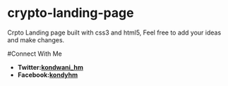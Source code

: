 # crypto-landing-page
Crpto Landing page built with css3 and html5, Feel free to add your ideas and make changes.

#Connect With Me
- **Twitter:[kondwani_hm](https://twitter.com/kondwani_hm)**
- **Facebook:[kondyhm](https://www.facebook.com/kondyhm)**
